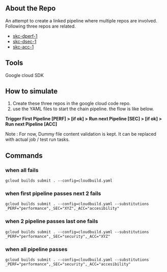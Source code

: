 ## About the Repo
An attempt to create a linked pipeline where multiple repos are involved. Following three repos are related.
- [skc-dperf-1](https://github.com/sayankc/skc-dperf-1)
- [skc-dsec-1](https://github.com/sayankc/skc-dsec-1)
- [skc-acc-1](https://github.com/sayankc/skc-dacc-1)

## Tools 
Google cloud SDK

## How to simulate
1. Create these three repos in the google cloud code repo.
2. use the YAML files to start the chain pipeline. the flow is like below.

**Trigger First Pipeline [PERF] > [if ok] > Run next Pipeline [SEC] > [if ok] > Run next Pipeline [ACC]**

Note : For now, Dummy file content validation is kept. It can be replaced with actual job / test run tasks.


## Commands
### when all fails
```
gcloud builds submit . --config=cloudbuild.yaml 
```

### when first pipeline passes next 2 fails
```
gcloud builds submit . --config=cloudbuild.yaml --substitutions _PERF="performance",_SEC="XYZ",_ACC="accesibility"
```

### when 2 pipeline passes last one fails

```
gcloud builds submit . --config=cloudbuild.yaml --substitutions _PERF="performance",_SEC="security",_ACC="XYZ"
```

### when all pipeline passes 

```
gcloud builds submit . --config=cloudbuild.yaml --substitutions _PERF="performance",_SEC="security",_ACC="accesibility"
```
